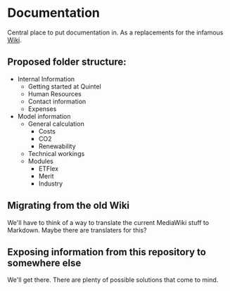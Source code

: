 # Documentation

Central place to put documentation in. As a replacements for the infamous
[Wiki](http://wiki.quintel.nl).

## Proposed folder structure:

* Internal Information
  * Getting started at Quintel
  * Human Resources
  * Contact information
  * Expenses
* Model information
  * General calculation
    * Costs
    * CO2
    * Renewability
  * Technical workings
  * Modules
    * ETFlex
    * Merit
    * Industry

## Migrating from the old Wiki

We'll have to think of a way to translate the current MediaWiki stuff to
Markdown. Maybe there are translaters for this?

## Exposing information from this repository to somewhere else

We'll get there. There are plenty of possible solutions that come to mind.
